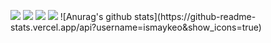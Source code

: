 <p><img src="http://views.whatilearened.today/views/github/ismaykeo/views.svg"/> 
<img src="https://img.shields.io/badge/Front End-Angular-f55247"/>
<img src="https://img.shields.io/badge/Back End-Java-f55247"/>
<a href="https://github.com/viniciusfcf/"><img src="https://img.shields.io/github/followers/ismaykeo?color=%234CC61E&label=GitHub%20Followers%20%3A"/></a>
![Anurag's github stats](https://github-readme-stats.vercel.app/api?username=ismaykeo&show_icons=true)
